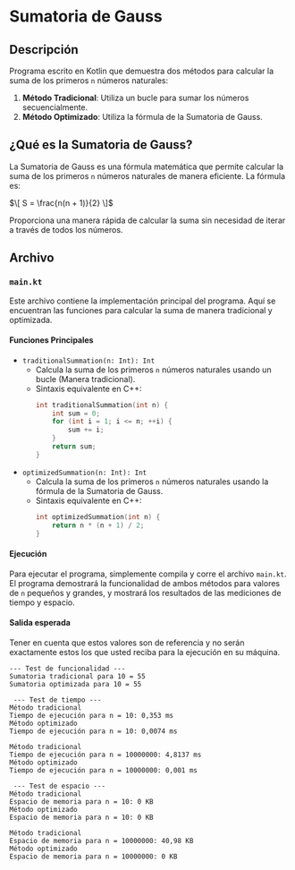 # Sumatoria de Gauss

## Descripción

Programa escrito en Kotlin que demuestra dos métodos para calcular la suma de los primeros `n` números naturales:
1. **Método Tradicional**: Utiliza un bucle para sumar los números secuencialmente.
2. **Método Optimizado**: Utiliza la fórmula de la Sumatoria de Gauss.

## ¿Qué es la Sumatoria de Gauss?

La Sumatoria de Gauss es una fórmula matemática que permite calcular la suma de los primeros `n` números naturales de manera eficiente. La fórmula es:

$\[ S = \frac{n(n + 1)}{2} \]$

Proporciona una manera rápida de calcular la suma sin necesidad de iterar a través de todos los números.

## Archivo

### `main.kt`

Este archivo contiene la implementación principal del programa. Aquí se encuentran las funciones para calcular la suma de manera tradicional y optimizada.

#### Funciones Principales

- `traditionalSummation(n: Int): Int`
    - Calcula la suma de los primeros `n` números naturales usando un bucle (Manera tradicional).
    - Sintaxis equivalente en C++:
      ```cpp
      int traditionalSummation(int n) {
          int sum = 0;
          for (int i = 1; i <= n; ++i) {
              sum += i;
          }
          return sum;
      }
      ```
- `optimizedSummation(n: Int): Int`
    - Calcula la suma de los primeros `n` números naturales usando la fórmula de la Sumatoria de Gauss.
    - Sintaxis equivalente en C++:
      ```cpp
      int optimizedSummation(int n) {
          return n * (n + 1) / 2;
      }
      ```

#### Ejecución

Para ejecutar el programa, simplemente compila y corre el archivo `main.kt`. El programa demostrará la funcionalidad de ambos métodos para valores de `n` pequeños y grandes, y mostrará los resultados de las mediciones de tiempo y espacio.

#### Salida esperada

Tener en cuenta que estos valores son de referencia y no serán exactamente estos los que usted reciba para la ejecución en su máquina.

```
--- Test de funcionalidad ---
Sumatoria tradicional para 10 = 55
Sumatoria optimizada para 10 = 55

 --- Test de tiempo ---
Método tradicional
Tiempo de ejecución para n = 10: 0,353 ms
Método optimizado
Tiempo de ejecución para n = 10: 0,0074 ms

Método tradicional
Tiempo de ejecución para n = 10000000: 4,8137 ms
Método optimizado
Tiempo de ejecución para n = 10000000: 0,001 ms

 --- Test de espacio ---
Método tradicional
Espacio de memoria para n = 10: 0 KB
Método optimizado
Espacio de memoria para n = 10: 0 KB

Método tradicional
Espacio de memoria para n = 10000000: 40,98 KB
Método optimizado
Espacio de memoria para n = 10000000: 0 KB
```
